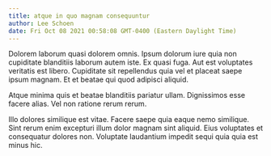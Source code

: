 ```yaml
---
title: atque in quo magnam consequuntur
author: Lee Schoen
date: Fri Oct 08 2021 00:58:08 GMT-0400 (Eastern Daylight Time)
---
```

Dolorem laborum quasi dolorem omnis. Ipsum dolorum iure quia non cupiditate blanditiis laborum autem iste. Ex quasi fuga. Aut est voluptates veritatis est libero. Cupiditate sit repellendus quia vel et placeat saepe ipsum magnam. Et et beatae qui quod adipisci aliquid.

 Atque minima quis et beatae blanditiis pariatur ullam. Dignissimos esse facere alias. Vel non ratione rerum rerum.

 Illo dolores similique est vitae. Facere saepe quia eaque nemo similique. Sint rerum enim excepturi illum dolor magnam sint aliquid. Eius voluptates et consequatur dolores non. Voluptate laudantium impedit sequi quia quia est minus hic.